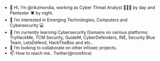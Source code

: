 - 👋 Hi, I’m @rikzmondia, working as Cyber Threat Analyst 👨🏻‍💻 by day and Pentester 🕷️ by night.
- 👀 I’m interested in Emerging Technologies, Computers and Cybersecurity 💻
- 🌱 I’m currently learning Cybersecurity Domains on various platforms: TryHackMe, TCM Security, GuideM, CyberDefenders, INE, Security Blue Team, LetsDefend, HackTheBox and etc..
- 🧩 I’m looking to collaborate on other infosec projects.
- 📫 How to reach me.. Twitter(@root4rce) 

<!---
rikzmondia/rikzmondia is a ✨ special ✨ repository because its `README.md` (this file) appears on your GitHub profile.
You can click the Preview link to take a look at your changes.
--->
